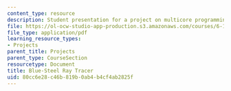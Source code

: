 ```yaml
---
content_type: resource
description: Student presentation for a project on multicore programming.
file: https://ol-ocw-studio-app-production.s3.amazonaws.com/courses/6-189-multicore-programming-primer-january-iap-2007/80cc6e28c46b819b0ab4b4cf4ab2825f_bluesteel.pdf
file_type: application/pdf
learning_resource_types:
- Projects
parent_title: Projects
parent_type: CourseSection
resourcetype: Document
title: Blue-Steel Ray Tracer
uid: 80cc6e28-c46b-819b-0ab4-b4cf4ab2825f
---
```

